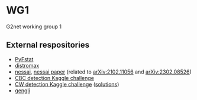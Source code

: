 # WG1
G2net working group 1 

## External respositories

- [PyFstat](https://github.com/PyFstat/PyFstat/)
- [distromax](https://github.com/Rodrigo-Tenorio/distromax/)
- [nessai](https://github.com/mj-will/nessai), [nessai paper](https://github.com/mj-will/nessai-ins-paper) (related to [arXiv:2102.11056](https://arxiv.org/abs/2102.11056) and [arXiv:2302.08526](https://arxiv.org/abs/2302.08526))
- [CBC detection Kaggle challenge](https://www.kaggle.com/c/g2net-gravitational-wave-detection/overview)
- [CW detection Kaggle challenge](https://www.kaggle.com/competitions/g2net-detecting-continuous-gravitational-waves) ([solutions](https://www.kaggle.com/competitions/g2net-detecting-continuous-gravitational-waves/leaderboard)) 
- [gengli](https://melissa.lopez.docs.ligo.org/gengli/index.html)

